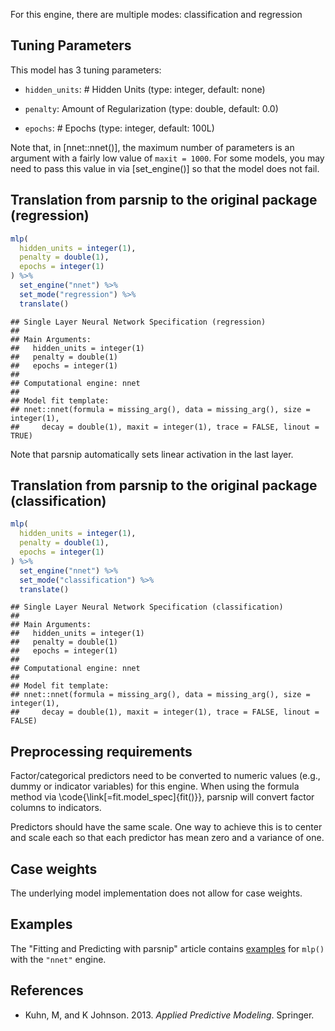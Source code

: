 


For this engine, there are multiple modes: classification and regression

## Tuning Parameters



This model has 3 tuning parameters:

- `hidden_units`: # Hidden Units (type: integer, default: none)

- `penalty`: Amount of Regularization (type: double, default: 0.0)

- `epochs`: # Epochs (type: integer, default: 100L)

Note that, in [nnet::nnet()], the maximum number of parameters is an argument with a fairly low value of `maxit = 1000`. For some models, you may need to pass this value in via [set_engine()] so that the model does not fail. 


## Translation from parsnip to the original package (regression)


```r
mlp(
  hidden_units = integer(1),
  penalty = double(1),
  epochs = integer(1)
) %>%  
  set_engine("nnet") %>% 
  set_mode("regression") %>% 
  translate()
```

```
## Single Layer Neural Network Specification (regression)
## 
## Main Arguments:
##   hidden_units = integer(1)
##   penalty = double(1)
##   epochs = integer(1)
## 
## Computational engine: nnet 
## 
## Model fit template:
## nnet::nnet(formula = missing_arg(), data = missing_arg(), size = integer(1), 
##     decay = double(1), maxit = integer(1), trace = FALSE, linout = TRUE)
```

Note that parsnip automatically sets linear activation in the last layer. 

## Translation from parsnip to the original package (classification)


```r
mlp(
  hidden_units = integer(1),
  penalty = double(1),
  epochs = integer(1)
) %>% 
  set_engine("nnet") %>% 
  set_mode("classification") %>% 
  translate()
```

```
## Single Layer Neural Network Specification (classification)
## 
## Main Arguments:
##   hidden_units = integer(1)
##   penalty = double(1)
##   epochs = integer(1)
## 
## Computational engine: nnet 
## 
## Model fit template:
## nnet::nnet(formula = missing_arg(), data = missing_arg(), size = integer(1), 
##     decay = double(1), maxit = integer(1), trace = FALSE, linout = FALSE)
```


## Preprocessing requirements


Factor/categorical predictors need to be converted to numeric values (e.g., dummy or indicator variables) for this engine. When using the formula method via \\code{\\link[=fit.model_spec]{fit()}}, parsnip will convert factor columns to indicators.


Predictors should have the same scale. One way to achieve this is to center and 
scale each so that each predictor has mean zero and a variance of one.

## Case weights


The underlying model implementation does not allow for case weights. 

## Examples 

The "Fitting and Predicting with parsnip" article contains [examples](https://parsnip.tidymodels.org/articles/articles/Examples.html#mlp-nnet) for `mlp()` with the `"nnet"` engine.

## References

 - Kuhn, M, and K Johnson. 2013. _Applied Predictive Modeling_. Springer.



